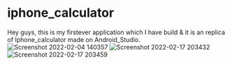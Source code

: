 # iphone_calculator
Hey guys, this is my firstever application which I have build & it is an replica of Iphone_calculator made on Android_Studio.
![Screenshot 2022-02-04 140357](https://user-images.githubusercontent.com/83746123/167286969-0f71f9eb-ab64-4494-8407-743a603aff81.png)
![Screenshot 2022-02-17 203432](https://user-images.githubusercontent.com/83746123/167286946-bacd96df-7358-4980-9782-b4cd8d36b52b.png)
![Screenshot 2022-02-17 203459](https://user-images.githubusercontent.com/83746123/167286941-c76f10de-a737-40f2-8d20-00ba81960999.png)


